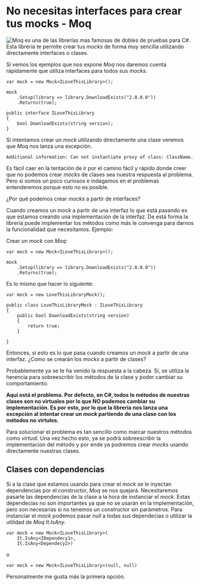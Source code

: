 # No necesitas interfaces para crear tus mocks - Moq

![Moq](https://github.com/moq/moq4) es una de las librerías mas famosas de dobles de pruebas para C#.
Esta librería te permite crear tus _mocks_ de forma muy sencilla utilizando directamente interfaces o clases.

Si vemos los ejemplos que nos expone _Moq_ nos daremos cuenta rápidamente que utiliza interfaces para todos
sus _mocks_.

```
var mock = new Mock<ILoveThisLibrary>();

mock
    .Setup(library => library.DownloadExists("2.0.0.0"))
    .Returns(true);

public interface ILoveThisLibrary
{
    bool DownloadExists(string version);
}
```

Si intentamos crear un _mock_ utilizando directamente una clase veremos que _Moq_ nos lanza una excepción.

```
Additional information: Can not instantiate proxy of class: ClassName.
```

Es fácil caer en la tentación de ir por el camino fácil y rápido donde creer que no podemos 
crear _mocks_ de clases sea nuestra respuesta al problema. Pero si somos un poco curiosos e indagamos en el
problemas entenderemos porque esto no es posible.

¿Por qué podemos crear _mocks_ a partir de interfaces?

Cuando creamos un _mock_ a partir de una interfaz lo que está pasando es que estamos creando una implementación 
de la interfaz. De está forma la librería puede implementar los métodos como más le convenga para darnos la funcionalidad
que necesitamos. Ejemplo:

Crear un _mock_ con _Moq_:

```
var mock = new Mock<ILoveThisLibrary>();

mock
    .Setup(library => library.DownloadExists("2.0.0.0"))
    .Returns(true);
```

Es lo mismo que hacer lo siguiente:

```
var mock = new LoveThisLibraryMock();

public class LoveThisLibraryMock : ILoveThisLibrary 
{
    public bool DownloadExists(string version)
    {
        return true;
    }

}
```

Entonces, sí esto es lo que pasa cuando creamos un _mock_ a partir de una interfaz.
¿Como se crearán los _mocks_ a partir de clases?

Probablemente ya se te ha venido la respuesta a la cabeza. Sí, se utiliza la herencia para sobreescribir los 
métodos de la clase y poder cambiar su comportamiento. 

**Aquí está el problema. Por defecto, en C#, todos lo métodos de nuestras clases son no virtuales
por lo que NO podemos cambiar su implementación. Es por esto, por lo que la librería nos lanza una excepción al intentar crear
un _mock_ partiendo de una clase con los métodos no virtules.**

Para solucionar el problema es tan sencillo como marcar nuestros métodos como _virtual_. Una vez hecho esto, ya se podrá sobreescribir
la implementacion del método y por ende ya podremos crear _mocks_ usando directamente nuestras clases.

## Clases con dependencias

Si a la clase que estamos usando para crear el _mock_ se le inyectan dependencias por el constructor, _Moq_ se nos quejará.
Necesitaremos pasarle las dependencias de la clase a la hora de instanciar el _mock_. Estas dependecias no son importantes ya
que no se usarán en la implementación, pero son necesarias si no tenemos un constructor sin parámetros.
Para instanciar el _mock_ podemos pasar _null_ a todas sus dependecias o utilizar la utilidad de _Moq_ _It.IsAny_.

```
var mock = new Mock<ILoveThisLibrary>(
    It.IsAny<IDependecy1>,
    It.IsAny<Dependecy2>)
```

o

```
var mock = new Mock<ILoveThisLibrary>(null, null)
```

Personalmente me gusta más la primera opción.




